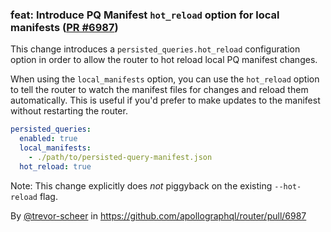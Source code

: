 ### feat: Introduce PQ Manifest `hot_reload` option for local manifests ([PR #6987](https://github.com/apollographql/router/pull/6987))

This change introduces a `persisted_queries.hot_reload` configuration option in order to allow the router to hot reload local PQ manifest changes.

When using the `local_manifests` option, you can use the `hot_reload` option to tell the router to watch the manifest files for changes and reload them automatically. This is useful if you'd prefer to make updates to the manifest without restarting the router.

```yaml
persisted_queries:
  enabled: true
  local_manifests:
    - ./path/to/persisted-query-manifest.json
  hot_reload: true
```

Note: This change explicitly does _not_ piggyback on the existing `--hot-reload` flag.

By [@trevor-scheer](https://github.com/trevor-scheer) in https://github.com/apollographql/router/pull/6987
